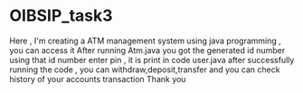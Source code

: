 # OIBSIP_task3

Here , I'm creating a ATM management system using java programming , you can access it 
After running Atm.java 
you got the generated id number using that id number enter pin , it is print in code user.java
after successfully running the code , you can withdraw,deposit,transfer and you can check history of your accounts transaction
Thank you
